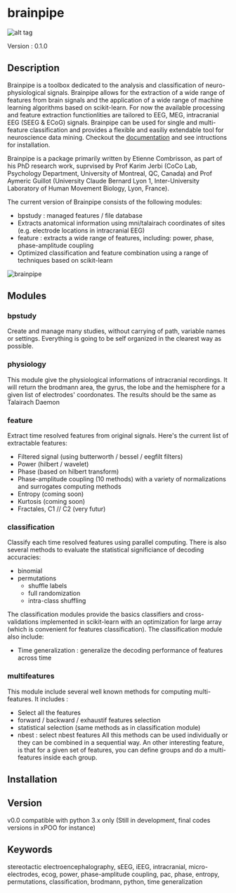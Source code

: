 # brainpipe

![alt tag](https://travis-ci.org/EtienneCmb/brainpipe.svg?branch=master)

Version : 0.1.0

## Description

Brainpipe is a toolbox dedicated to the analysis and classification of neuro-physiological signals. Brainpipe allows for the extraction of a wide range of features from brain signals and the application of a wide range of machine learning algorithms based on scikit-learn. For now the available processing and feature extraction functionlities are tailored to EEG, MEG, intracranial EEG (SEEG & ECoG) signals. Brainpipe can be used for single and multi-feature classification and provides a flexible and easiliy extendable tool for neuroscience data mining. Checkout the [documentation](https://etiennecmb.github.io/) and see intructions for installation.

Brainpipe is a package primarily written by Etienne Combrisson, as part of his PhD research work, suprvised by Prof Karim Jerbi (CoCo Lab, Psychology Department, University of Montreal, QC, Canada) and Prof Aymeric Guillot (University Claude Bernard Lyon 1, Inter-University Laboratory of Human Movement Biology, Lyon, France).

The current version of Brainpipe consists of the following modules:
- bpstudy : managed features / file database
- Extracts anatomical information using mni/talairach coordinates of sites (e.g. electrode locations in intracranial EEG)
- feature : extracts a wide range of features, including: power, phase, phase-amplitude coupling
- Optimized classification and feature combination using a range of techniques based on scikit-learn 

![brainpipe](https://github.com/EtienneCmb/brainpipe/blob/master/docs/image/bplogo.png "brainpipe")

## Modules

### bpstudy
Create and manage many studies, without carrying of path, variable names or settings. Everything is going to be self organized in the clearest way as possible.

### physiology
This module give the physiological informations of intracranial recordings. It will return the brodmann area, the gyrus, the lobe and the hemisphere for a given list of electrodes' coordonates.
The results should be the same as Talairach Daemon

### feature
Extract time resolved features from original signals. Here's the current list of extractable features:
- Filtered signal (using butterworth / bessel / eegfilt filters)
- Power (hilbert / wavelet)
- Phase (based on hilbert transform)
- Phase-amplitude coupling (10 methods) with a variety of normalizations and surrogates computing methods
- Entropy (coming soon)
- Kurtosis (coming soon)
- Fractales, C1 // C2 (very futur)

### classification
Classify each time resolved features using parallel computing. There is also several methods to evaluate the statistical significiance of decoding accuracies:
- binomial
- permutations
	- shuffle labels
	- full randomization
	- intra-class shuffling

The classification modules provide the basics classifiers and cross-validations implemented in scikit-learn with an optimization for large array (which is convenient for features classification).
The classification module also include:
- Time generalization : generalize the decoding performance of features across time

### multifeatures
This module include several well known methods for computing multi-features. It includes :
- Select all the features
- forward / backward / exhaustif features selection
- statistical selection (same methods as in classification module)
- nbest : select nbest features
All this methods can be used individually or they can be combined in a sequential way. An other interesting feature, is that for a given set of features, you can define groups and do a multi-features inside each group.

## Installation

## Version
v0.0 compatible with python 3.x only
(Still in development, final codes versions in xPOO for instance)

## Keywords
stereotactic electroencephalography, sEEG, iEEG, intracranial, micro-electrodes, ecog, power, phase-amplitude coupling, pac, phase, entropy, permutations, classification, brodmann, python, time generalization
